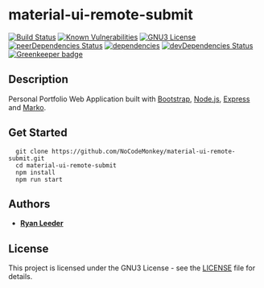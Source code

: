 # material-ui-remote-submit

[![Build Status][travis-image]][travis-url]
[![Known Vulnerabilities][snyk-image]][snyk-url]
[![GNU3 License](https://img.shields.io/github/license/sjtu-ai-go/libgoboard.svg)](https://github.com/sjtu-ai-go/libgoboard/blob/master/LICENSE)
[![peerDependencies Status](https://david-dm.org/NoCodeMonkey/material-ui-remote-submit/peer-status.svg)](https://david-dm.org/NoCodeMonkey/material-ui-remote-submit?type=peer)
[![dependencies](https://david-dm.org/NoCodeMonkey/material-ui-remote-submit.svg)](https://david-dm.org/NoCodeMonkey/material-ui-remote-submit)
[![devDependencies Status](https://david-dm.org/NoCodeMonkey/material-ui-remote-submit/dev-status.svg)](https://david-dm.org/NoCodeMonkey/material-ui-remote-submit?type=dev) [![Greenkeeper badge](https://badges.greenkeeper.io/NoCodeMonkey/material-ui-remote-submit.svg)](https://greenkeeper.io/)

## Description
Personal Portfolio Web Application built with [Bootstrap](https://getbootstrap.com), [Node.js](https://nodejs.org), [Express](https://expressjs.com) and [Marko](https://markojs.com).

## Get Started

```
  git clone https://github.com/NoCodeMonkey/material-ui-remote-submit.git
  cd material-ui-remote-submit
  npm install
  npm run start
```

## Authors

* **[Ryan Leeder](mailto:ryanleeder@gmail.com)** 

## License

This project is licensed under the GNU3 License - see the [LICENSE](LICENSE) file for details.

[travis-image]: https://img.shields.io/travis/NoCodeMonkey/material-ui-remote-submit/master.svg
[travis-url]: https://travis-ci.org/NoCodeMonkey/material-ui-remote-submit
[snyk-image]: https://snyk.io/test/github/NoCodeMonkey/material-ui-remote-submit/badge.svg
[snyk-url]: https://snyk.io/test/github/NoCodeMonkey/material-ui-remote-submit
